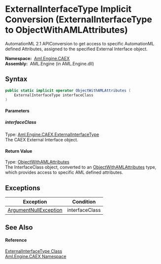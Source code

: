 ExternalInterfaceType Implicit Conversion (ExternalInterfaceType to ObjectWithAMLAttributes)
============================================================================================
AutomationML 2.1 APIConversion to get access to specific AutomationML defined Attributes, assigned to the specified External Interface object.

  **Namespace:**  [Aml.Engine.CAEX][1]  
  **Assembly:**  AML.Engine (in AML.Engine.dll)

Syntax
------

```csharp
public static implicit operator ObjectWithAMLAttributes (
	ExternalInterfaceType interfaceClass
)
```

#### Parameters

##### *interfaceClass*
Type: [Aml.Engine.CAEX.ExternalInterfaceType][2]  
The CAEX External Interface object.

#### Return Value
Type: [ObjectWithAMLAttributes][3]  
 The InterfaceClass object, converted to an [ObjectWithAMLAttributes][3] type, which provides access to specific AML defined attributes. 

Exceptions
----------

Exception                  | Condition      
-------------------------- | -------------- 
[ArgumentNullException][4] | interfaceClass 


See Also
--------

#### Reference
[ExternalInterfaceType Class][2]  
[Aml.Engine.CAEX Namespace][1]  

[1]: ../README.md
[2]: README.md
[3]: ../../Aml.Engine.AmlObjects/ObjectWithAMLAttributes/README.md
[4]: https://docs.microsoft.com/dotnet/api/system.argumentnullexception
[5]: https://www.automationml.org
[6]: ../../icons/logoShade.png